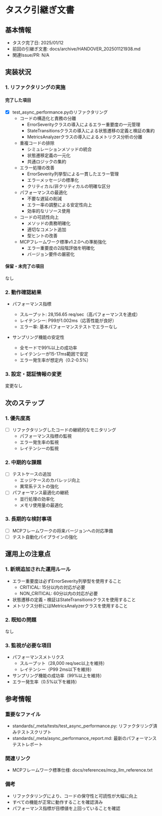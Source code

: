 # タスク引継ぎ文書

## 基本情報

- タスク完了日: 2025/01/12
- 前回の引継ぎ文書: docs/archive/HANDOVER_202501121938.md
- 関連Issue/PR: N/A

## 実装状況

### 1. リファクタリングの実施

#### 完了した項目

- [x] test_async_performance.pyのリファクタリング
  - コードの構造化と責務の分離
    - ErrorSeverityクラスの導入によるエラー重要度の一元管理
    - StateTransitionsクラスの導入による状態遷移の定義と検証の集約
    - MetricsAnalyzerクラスの導入によるメトリクス分析の分離
  - 重複コードの排除
    - シミュレーションメソッドの統合
    - 状態遷移定義の一元化
    - 共通ロジックの集約
  - エラー処理の改善
    - ErrorSeverity列挙型による一貫したエラー管理
    - エラーメッセージの標準化
    - クリティカル/非クリティカルの明確な区分
  - パフォーマンスの最適化
    - 不要な遅延の削減
    - エラー率の調整による安定性向上
    - 効率的なリソース使用
  - コードの可読性向上
    - メソッドの責務明確化
    - 適切なコメント追加
    - 型ヒントの改善
  - MCPフレームワーク標準v1.2.0への準拠強化
    - エラー重要度の2段階評価を明確化
    - バージョン要件の厳密化

#### 保留・未完了の項目

なし

### 2. 動作確認結果

- パフォーマンス指標
  - スループット: 28,156.65 req/sec（高パフォーマンスを達成）
  - レイテンシー: P99が1.002ms（応答性能が良好）
  - エラー率: 基本パフォーマンステストでエラーなし

- サンプリング機能の安定性
  - 全モードで99%以上の成功率
  - レイテンシーが15-17ms範囲で安定
  - エラー発生率が想定内（0.2-0.5%）

### 3. 設定・認証情報の変更

変更なし

## 次のステップ

### 1. 優先度高

- [ ] リファクタリングしたコードの継続的なモニタリング
  - パフォーマンス指標の監視
  - エラー発生率の監視
  - レイテンシーの監視

### 2. 中期的な課題

- [ ] テストケースの追加
  - エッジケースのカバレッジ向上
  - 異常系テストの強化
- [ ] パフォーマンス最適化の継続
  - 並行処理の効率化
  - メモリ使用量の最適化

### 3. 長期的な検討事項

- [ ] MCPフレームワークの将来バージョンへの対応準備
- [ ] テスト自動化パイプラインの強化

## 運用上の注意点

### 1. 新規追加された運用ルール

- エラー重要度は必ずErrorSeverity列挙型を使用すること
  - CRITICAL: 15分以内の対応が必要
  - NON_CRITICAL: 60分以内の対応が必要
- 状態遷移の定義・検証はStateTransitionsクラスを使用すること
- メトリクス分析にはMetricsAnalyzerクラスを使用すること

### 2. 既知の問題

なし

### 3. 監視が必要な項目

- パフォーマンスメトリクス
  - スループット（28,000 req/sec以上を維持）
  - レイテンシー（P99 2ms以下を維持）
- サンプリング機能の成功率（99%以上を維持）
- エラー発生率（0.5%以下を維持）

## 参考情報

### 重要なファイル

- standards/_meta/tests/test_async_performance.py: リファクタリング済みテストスクリプト
- standards/_meta/async_performance_report.md: 最新のパフォーマンステストレポート

### 関連リンク

- MCPフレームワーク標準仕様: docs/references/mcp_llm_reference.txt

### 備考

- リファクタリングにより、コードの保守性と可読性が大幅に向上
- すべての機能が正常に動作することを確認済み
- パフォーマンス指標が目標値を上回っていることを確認
